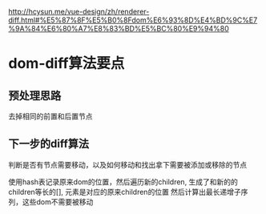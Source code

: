 <http://hcysun.me/vue-design/zh/renderer-diff.html#%E5%87%8F%E5%B0%8Fdom%E6%93%8D%E4%BD%9C%E7%9A%84%E6%80%A7%E8%83%BD%E5%BC%80%E9%94%80>


# dom-diff算法要点

## 预处理思路

去掉相同的前置和后置节点

## 下一步的diff算法

判断是否有节点需要移动，以及如何移动和找出拿下需要被添加或移除的节点

使用hash表记录原来dom的位置，然后遍历新的children, 生成了和新的的children等长的[], 元素是对应的原来children的位置
然后计算出最长递增子序列，这些dom不需要被移动
